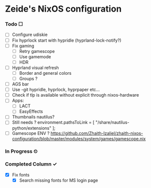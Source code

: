 # Zeide's NixOS configuration

### Todo ☐

- [ ] Configure udiskie
- [ ] Fix hyprlock start with hypridle (hyprland-lock-notify?)
- [ ] Fix gaming
  - [ ] Retry gamescope
  - [ ] Use gamemode
  - [ ] HDR
- [ ] Hyprland visual refresh
  - [ ] Border and general colors
  - [ ] Groups ?
- [ ] AGS bar
- [ ] Use -git hypridle, hyprlock, hyprpaper etc...
- [ ] Check if tlp is available without explicit through nixos-hardware
- [ ] Apps:
  - [ ] LACT
  - [ ] EasyEffects
- [ ] Thumbnails nautilus?
- [ ] Still needs ? environment.pathsToLink = [
      "/share/nautilus-python/extensions"
      ];
- [ ] Gamescope ENV ? https://github.com/Zhaith-Izaliel/zhaith-nixos-configuration/blob/master/modules/system/games/gamescope.nix

### In Progress ⏲

### Completed Column ✓

- [x] Fix fonts
  - [x] Search missing fonts for MS login page
